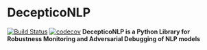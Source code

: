 # DecepticoNLP
[![Build Status](https://travis-ci.com/SforAiDl/decepticonlp.svg?branch=master)](https://travis-ci.com/SforAiDl/decepticonlp)
[![codecov](https://codecov.io/gh/SforAiDl/decepticonlp/branch/master/graph/badge.svg)](https://codecov.io/gh/SforAiDl/decepticonlp)
**DecepticoNLP is a Python Library for Robustness Monitoring and Adversarial Debugging of NLP models**

